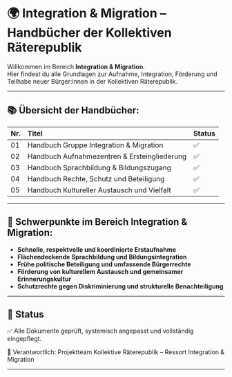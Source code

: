 # 🌍 Integration & Migration – Handbücher der Kollektiven Räterepublik

Willkommen im Bereich **Integration & Migration**.  
Hier findest du alle Grundlagen zur Aufnahme, Integration, Förderung und Teilhabe neuer Bürger:innen in der Kollektiven Räterepublik.

---

## 📚 Übersicht der Handbücher:

| Nr. | Titel | Status |
|:---|:---|:---|
| 01 | Handbuch Gruppe Integration & Migration | ✅ |
| 02 | Handbuch Aufnahmezentren & Ersteingliederung | ✅ |
| 03 | Handbuch Sprachbildung & Bildungszugang | ✅ |
| 04 | Handbuch Rechte, Schutz und Beteiligung | ✅ |
| 05 | Handbuch Kultureller Austausch und Vielfalt | ✅ |

---

## 🧭 Schwerpunkte im Bereich Integration & Migration:

- **Schnelle, respektvolle und koordinierte Erstaufnahme**
- **Flächendeckende Sprachbildung und Bildungsintegration**
- **Frühe politische Beteiligung und umfassende Bürgerrechte**
- **Förderung von kulturellem Austausch und gemeinsamer Erinnerungskultur**
- **Schutzrechte gegen Diskriminierung und strukturelle Benachteiligung**

---

## 📅 Status

✅ Alle Dokumente geprüft, systemisch angepasst und vollständig eingepflegt.

📜 Verantwortlich: Projektteam Kollektive Räterepublik – Ressort Integration & Migration

---


